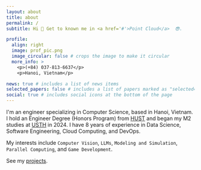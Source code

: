 ```yaml
---
layout: about
title: about
permalink: /
subtitle: Hi 👋 Get to known me in <a href='#'>Point Cloud</a>  😎.

profile:
  align: right
  image: prof_pic.png
  image_circular: false # crops the image to make it circular
  more_info: >
    <p>(+84) 037-813-6637</p>
    <p>Hanoi, Vietnam</p>

news: true # includes a list of news items
selected_papers: false # includes a list of papers marked as "selected={true}"
social: true # includes social icons at the bottom of the page
---
```


I'm an engineer specializing in Computer Science, based in Hanoi, Vietnam. I hold an Engineer Degree (Honors Program) from [HUST](https://hust.edu.vn/en/) and began my M2 studies at [USTH](https://usth.edu.vn/en) in 2024. I have 8 years of experience in Data Science, Software Engineering, Cloud Computing, and DevOps.

My interests include `Computer Vision`, `LLMs`, `Modeling and Simulation`, `Parallel Computing`, and `Game Development`.

See my [projects](/projects/).
